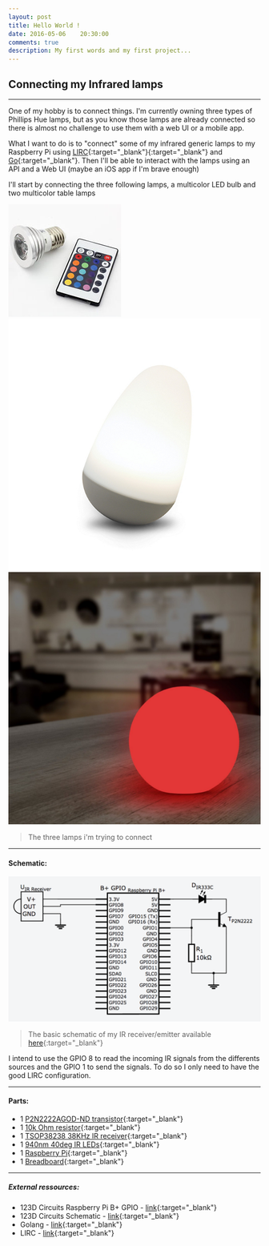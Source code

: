 ```yaml
---
layout: post
title: Hello World !
date: 2016-05-06 	20:30:00
comments: true
description: My first words and my first project...
---
```


## Connecting my Infrared lamps

<hr>

One of my hobby is to connect things. I'm currently owning three types of Phillips Hue lamps, but as you know those lamps are already connected so there is almost no challenge to use them with a web UI or a mobile app.

What I want to do is to "connect" some of my infrared generic lamps to my Raspberry Pi using [LIRC](http://www.lirc.org/){:target="_blank"}{:target="_blank"} and [Go](https://golang.org/){:target="_blank"}. Then I'll be able to interact with the lamps using an API and a Web UI (maybe an iOS app if I'm brave enough)

I'll start by connecting the three following lamps, a multicolor LED bulb and two multicolor table lamps

<div class="img_row">
	<img class="col one" src="/img/01_ampoule_ir.jpg">
	<img class="col one" src="/img/01_lampe_ir.jpeg">
	<img class="col one" src="/img/01_lampe_ir_2.jpg">
</div>

> The three lamps i'm trying to connect

<hr>

#### Schematic:

![IR electronic schematic](/img/01_ir_schematic.png)

> The basic schematic of my IR receiver/emitter available [here](https://123d.circuits.io/circuits/2107586-basic-ir-receiver-emitter-raspberry){:target="_blank"}

I intend to use the GPIO 8 to read the incoming IR signals from the differents sources and the GPIO 1 to send the signals. To do so I only need to have the good LIRC configuration.

<hr>

#### Parts:


* 1 [P2N2222AGOD-ND transistor](https://octopart.com/p2n2222ag-on+semiconductor-55396558){:target="_blank"}
* 1 [10k Ohm resistor](https://octopart.com/od103je-ohmite-133027){:target="_blank"}
* 1 [TSOP38238 38KHz IR receiver](https://octopart.com/tsop38238-vishay-5517697){:target="_blank"}
* 1 [940nm 40deg IR LEDs](https://octopart.com/ir333c-everlight-17677690){:target="_blank"}
* 1 [Raspberry Pi](https://www.raspberrypi.org/products/raspberry-pi-2-model-b/){:target="_blank"}
* 1 [Breadboard](https://octopart.com/gs-830-global+specialties-11900592){:target="_blank"}

<hr>

##### External ressources:

* 123D Circuits Raspberry Pi B+ GPIO - [link](https://123d.circuits.io/components/2107543-raspberry-pi-b){:target="_blank"}
* 123D Circuits Schematic - [link](https://123d.circuits.io/circuits/2107586-basic-ir-receiver-emitter-raspberry){:target="_blank"}
* Golang - [link](http://www.lirc.org/){:target="_blank"}
* LIRC - [link](https://golang.org/){:target="_blank"}